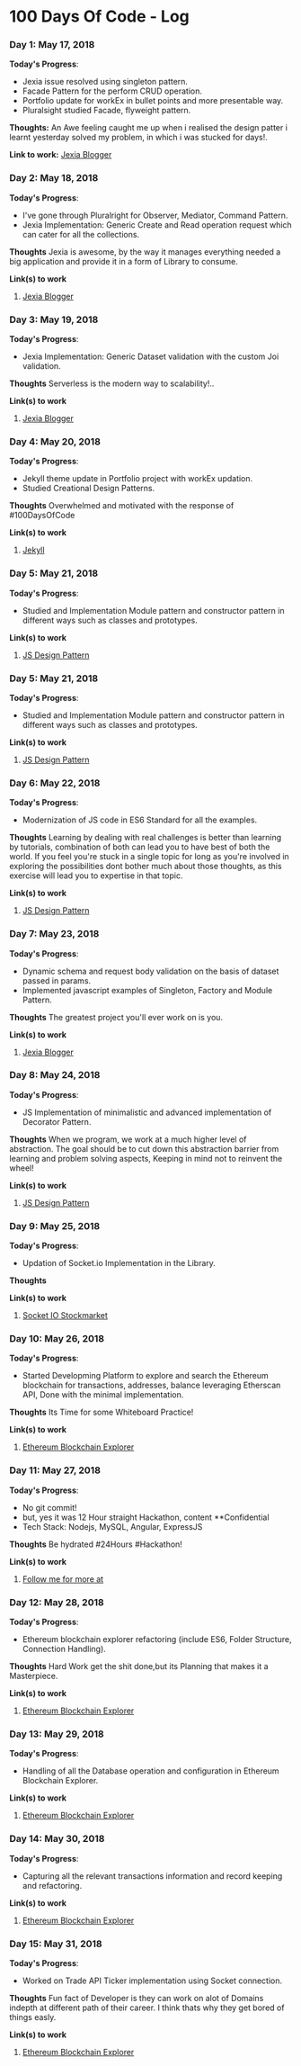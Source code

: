 # 100 Days Of Code - Log

### Day 1: May 17, 2018

**Today's Progress**:
- Jexia issue resolved using singleton pattern.
- Facade Pattern for the perform CRUD operation.
- Portfolio update for workEx in bullet points and more presentable way.
- Pluralsight studied Facade, flyweight pattern.

**Thoughts:** An Awe feeling caught me up when i realised the design patter i learnt yesterday solved my problem, in which i was stucked for days!.

**Link to work:** [Jexia Blogger](https://github.com/shishir99111/jexia-blogger)

### Day 2: May 18, 2018

**Today's Progress**: 
- I've gone through Pluralright for Observer, Mediator, Command Pattern.
- Jexia Implementation: Generic Create and Read operation request which can cater for all the collections.

**Thoughts** Jexia is awesome, by the way it manages everything needed a big application and provide it in a form of Library to consume.

**Link(s) to work**
1. [Jexia Blogger](https://github.com/shishir99111/jexia-blogger)

### Day 3: May 19, 2018

**Today's Progress**: 
- Jexia Implementation: Generic Dataset validation with the custom Joi validation.

**Thoughts** Serverless is the modern way to scalability!..

**Link(s) to work**
1. [Jexia Blogger](https://github.com/shishir99111/jexia-blogger)

### Day 4: May 20, 2018

**Today's Progress**: 
- Jekyll theme update in Portfolio project with workEx updation.
- Studied Creational Design Patterns.

**Thoughts** Overwhelmed and motivated with the response of #100DaysOfCode

**Link(s) to work**
1. [Jekyll](https://github.com/shishir99111/portfolio)

### Day 5: May 21, 2018

**Today's Progress**: 
- Studied and Implementation Module pattern and constructor pattern in different ways such as classes and prototypes.

**Link(s) to work**
1. [JS Design Pattern](https://github.com/shishir99111/js_design_pattern)

### Day 5: May 21, 2018

**Today's Progress**: 
- Studied and Implementation Module pattern and constructor pattern in different ways such as classes and prototypes.

**Link(s) to work**
1. [JS Design Pattern](https://github.com/shishir99111/js_design_pattern)

### Day 6: May 22, 2018

**Today's Progress**: 
- Modernization of JS code in ES6 Standard for all the examples.

**Thoughts** Learning by dealing with real challenges is better than learning by tutorials, combination of both can lead you to have best of both the world.
If you feel you're stuck in a single topic for long as you're involved in exploring the possibilities dont bother much about those thoughts, as this exercise will lead you to expertise in that topic.

**Link(s) to work**
1. [JS Design Pattern](https://github.com/shishir99111/js_design_pattern)

### Day 7: May 23, 2018

**Today's Progress**: 
- Dynamic schema and request body validation on the basis of dataset passed in params.
- Implemented javascript examples of Singleton, Factory and Module Pattern.

**Thoughts** The greatest project you'll ever work on is you.

**Link(s) to work**
1. [Jexia Blogger](https://github.com/shishir99111/jexia-blogger)

### Day 8: May 24, 2018

**Today's Progress**: 
- JS Implementation of minimalistic and advanced implementation of Decorator Pattern.

**Thoughts** When we program, we work at a much higher level of abstraction. The goal should be to cut down this abstraction barrier from learning and problem solving aspects, Keeping in mind not to reinvent the wheel!

**Link(s) to work**
1. [JS Design Pattern](https://github.com/shishir99111/js_design_pattern)

### Day 9: May 25, 2018

**Today's Progress**: 
- Updation of Socket.io Implementation in the Library.

**Thoughts** 

**Link(s) to work**
1. [Socket IO Stockmarket](https://github.com/shishir99111/socket-io-stockmarket)

### Day 10: May 26, 2018

**Today's Progress**: 
- Started Developming Platform to explore and search the Ethereum blockchain for transactions, addresses, balance leveraging Etherscan API, Done with the minimal implementation.

**Thoughts** Its Time for some Whiteboard Practice! 

**Link(s) to work**
1. [Ethereum Blockchain Explorer](https://github.com/shishir99111/ethereum-blockchain-explorer)

### Day 11: May 27, 2018

**Today's Progress**:
- No git commit!
- but, yes it was 12 Hour straight Hackathon, content **Confidential
- Tech Stack: Nodejs, MySQL, Angular, ExpressJS

**Thoughts** Be hydrated #24Hours #Hackathon!

**Link(s) to work**
1. [Follow me for more at](https://github.com/shishir99111/)

### Day 12: May 28, 2018

**Today's Progress**:
- Ethereum blockchain explorer refactoring (include ES6, Folder Structure, Connection Handling).

**Thoughts** Hard Work get the shit done,but its Planning that makes it a Masterpiece.

**Link(s) to work**
1. [Ethereum Blockchain Explorer](https://github.com/shishir99111/ethereum-blockchain-explorer)

### Day 13: May 29, 2018

**Today's Progress**:
- Handling of all the Database operation and configuration in Ethereum Blockchain Explorer.

**Link(s) to work**
1. [Ethereum Blockchain Explorer](https://github.com/shishir99111/ethereum-blockchain-explorer)

### Day 14: May 30, 2018

**Today's Progress**:
- Capturing all the relevant transactions information and record keeping and refactoring.

**Link(s) to work**
1. [Ethereum Blockchain Explorer](https://github.com/shishir99111/ethereum-blockchain-explorer)

### Day 15: May 31, 2018

**Today's Progress**:
- Worked on Trade API Ticker implementation using Socket connection.

**Thoughts** Fun fact of Developer is they can work on alot of Domains indepth at different path of their career. I think thats why they get bored of things easly.

**Link(s) to work**
1. [Ethereum Blockchain Explorer](https://github.com/shishir99111/ethereum-blockchain-explorer)